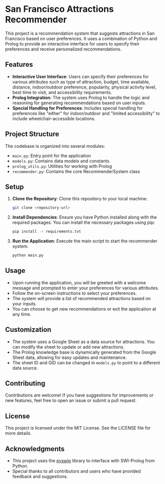 # San Francisco Attractions Recommender

This project is a recommendation system that suggests attractions in San Francisco based on user preferences. It uses a combination of Python and Prolog to provide an interactive interface for users to specify their preferences and receive personalized recommendations.

## Features
- **Interactive User Interface**: Users can specify their preferences for various attributes such as type of attraction, budget, time available, distance, indoor/outdoor preference, popularity, physical activity level, best time to visit, and accessibility requirements.
- **Prolog Integration**: The system uses Prolog to handle the logic and reasoning for generating recommendations based on user inputs.
- **Special Handling for Preferences**: Includes special handling for preferences like "either" for indoor/outdoor and "limited accessibility" to include wheelchair-accessible locations.

## Project Structure
The codebase is organized into several modules:
- `main.py`: Entry point for the application
- `models.py`: Contains data models and constants
- `prolog_utils.py`: Utilities for working with Prolog
- `recommender.py`: Contains the core RecommenderSystem class

## Setup
1. **Clone the Repository**: Clone this repository to your local machine.
   ```bash
   git clone <repository-url>
   ```
2. **Install Dependencies**: Ensure you have Python installed along with the required packages. You can install the necessary packages using pip:
   ```bash
   pip install -r requirements.txt
   ```
3. **Run the Application**: Execute the main script to start the recommender system.
   ```bash
   python main.py
   ```

## Usage
- Upon running the application, you will be greeted with a welcome message and prompted to enter your preferences for various attributes.
- Follow the on-screen instructions to select your preferences.
- The system will provide a list of recommended attractions based on your inputs.
- You can choose to get new recommendations or exit the application at any time.

## Customization
- The system uses a Google Sheet as a data source for attractions. You can modify the sheet to update or add new attractions.
- The Prolog knowledge base is dynamically generated from the Google Sheet data, allowing for easy updates and maintenance.
- The sheet ID and GID can be changed in `models.py` to point to a different data source.

## Contributing
Contributions are welcome! If you have suggestions for improvements or new features, feel free to open an issue or submit a pull request.

## License
This project is licensed under the MIT License. See the LICENSE file for more details.

## Acknowledgments
- This project uses the [pyswip](https://github.com/yuce/pyswip) library to interface with SWI-Prolog from Python.
- Special thanks to all contributors and users who have provided feedback and suggestions.
